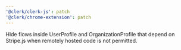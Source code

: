 ```yaml
---
'@clerk/clerk-js': patch
'@clerk/chrome-extension': patch
---
```


Hide flows inside UserProfile and OrganizationProfile that depend on Stripe.js when remotely hosted code is not permitted.
